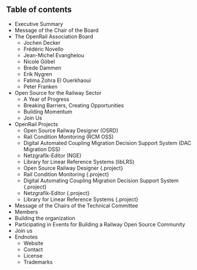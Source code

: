 ## Table of contents

  * Executive Summary
  * Message of the Chair of the Board
  * The OpenRail Association Board
    * Jochen Decker
    * Frédéric Novello
    * Jean-Michel Evanghelou
    * Nicole Göbel
    * Brede Dammen
    * Erik Nygren
    * Fatima Zohra El Ouerkhaoui
    * Peter Franken
  * Open Source for the Railway Sector
    * A Year of Progress
    * Breaking Barriers, Creating Opportunities
    * Building Momentum
    * Join Us
  * OpenRail Projects
    * Open Source Railway Designer (OSRD)
    * Rail Condition Monitoring (RCM OSS)
    * Digital Automated Coupling Migration Decision Support System (DAC Migration DSS)
    * Netzgrafik-Editor (NGE)
    * Library for Linear Reference Systems (libLRS)
    * Open Source Railway Designer {.project}
    * Rail Condition Monitoring {.project}
    * Digital Automating Coupling Migration Decision Support System {.project}
    * Netzgrafik-Editor {.project}
    * Library for Linear Reference Systems {.project}
  * Message of the Chairs of the Technical Committee
  * Members
  * Building the organization
  * Participating in Events for Building a Railway Open Source Community
  * Join us
  * Endnotes
    * Website
    * Contact
    * License
    * Trademarks
